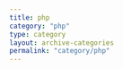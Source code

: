 ```yaml
---
title: php
category: "php"
type: category
layout: archive-categories
permalink: "category/php"
---
```

